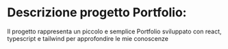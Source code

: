 # Descrizione progetto Portfolio:

Il progetto rappresenta un piccolo e semplice Portfolio sviluppato con react, typescript e tailwind per approfondire le mie conoscenze


